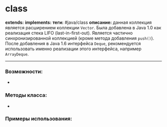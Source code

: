# class 
**extends:** 
**implements:** 
**теги:** #java/class 
**описание:** данная коллекция является расширением коллекции `Vector`. Была добавлена в Java 1.0 как реализация стека LIFO (last-in-first-out). Является частично синхронизированной коллекцией (кроме метода добавления `push()`). После добавления в Java 1.6 интерфейса `Deque`, рекомендуется использовать именно реализации этого интерфейса, например `ArrayDeque`.

---
### Возможности:
- 
### Методы класса:
- 

### Примеры использования:
